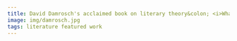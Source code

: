 ```yaml
---
title: David Damrosch's acclaimed book on literary theory&colon; <i>What Is World Literature?</i>
image: img/damrosch.jpg
tags: literature featured work 
---
```

